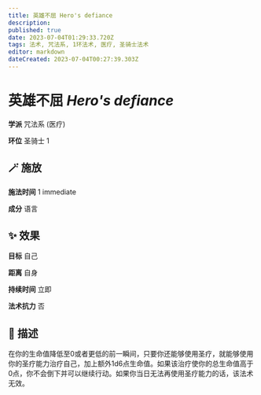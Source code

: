 ```yaml
---
title: 英雄不屈 Hero's defiance
description: 
published: true
date: 2023-07-04T01:29:33.720Z
tags: 法术, 咒法系, 1环法术, 医疗, 圣骑士法术
editor: markdown
dateCreated: 2023-07-04T00:27:39.303Z
---
```


# **英雄不屈** *Hero's defiance*

**学派** 咒法系 (医疗) 

**环位** 圣骑士 1

## 🪄 施放

**施法时间** 1 immediate

**成分** 语言

## ✨ 效果 

**目标** 自己 

**距离** 自身  

**持续时间** 立即 

**法术抗力** 否

## 📖 描述

在你的生命值降低至0或者更低的前一瞬间，只要你还能够使用圣疗，就能够使用你的圣疗能力治疗自己，加上额外1d6点生命值。如果该治疗使你的总生命值高于0点，你不会倒下并可以继续行动。如果你当日无法再使用圣疗能力的话，该法术无效。
    